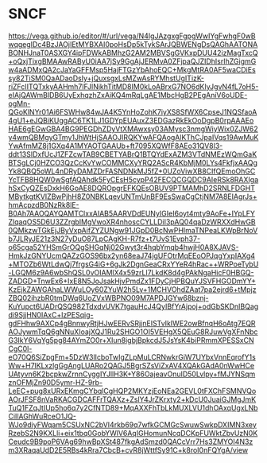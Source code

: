# SNCF


https://vega.github.io/editor/#/url/vega/N4IgJAzgxgFgpgWwIYgFwhgF0wBwqgegIDc4BzJAOjIEtMYBXAI0poHsDp5kTykSArJQBWENgDsQAGhAATONABONHJnaT0ASXGY4ipFDWkABMhzG2AM2MBVSgGVKxpDUU42izMagTxcQ+oQxjTixgBMAAwRAByU0iAA7jSy9GgAjJERMvA0ZFjpaQJZIDhIsrIhZGigmGw4aADMxQA2cJaYaGFFMsp5HajFTGzYbAhoEQC+MkgMtRA0AF5waCDiEssy82TiSM0QaADaoDsIy+jQuxsgxLsMZwAsRYMhstUgITizK-riZFcIITQTxkyAAHmh7lFJlNjkhTitMD8IM0kLoABrxG7NO6dKIyJgvN4fL7oH5-eIAjQAWmBIDB6UyExhqzhZxAiKQ4mRqLgAE1MbcHgB2PEgAniV6oUDE-ogMn-QGoKlNYr01Ai6FSWHw84wJA4K5YnHoZohK7iyXS8SfWX6CpseJ1NQSfaoA4gU1+eJQBiKUggAC6TK1LJ1GDYpEUAuxZ3EDGazRkEkOoDgpB0rpAAAEoHAE6gEGwGBA4BG9PEGDhZDyVtXMAwxsy03AMysc3nmgWiyWix0ZJW62y4wmQBMgyGTmy1JhWtHjSAAOJIRQKYwAFQAogAlKThCJpaIVqs19AwMuKYwAfmMZ8j1GXq4A1MYAOTGAAUb+ft7095XQWfF8AEo31QV8l3-ddt13SIDxfUcJ1ZFZcwTAB9CBETYABrQ1BTQYdExAZM3VTdNMEzWQmGaKBTSgLCj0HZCO3QzCcKvYwCOMMCXyYRQ2AScR4KbMjM0LYs4FkfjxAAQgYk8QBQ5oWL4nDRyDAMZDrFASNDNkMJ5fZ+0UZoViwXB8CIfQEmoOhGCYcTFB8HQW0wSgfAQAhdk5FyCEsH5cypP42FECQCGQDC9AIeRSk8RAXIgahSxCyQZEsDxkH6GoAE8DQROpgrEFKQEsOBUV9PTMAMhD2SRNLFDGHTMBytkgtKVIZBwPjhH8Z0NBKLqevUNTmUnBF9EsSwaCgCtjNM7A8EIAgrJs+hmAcpzdB0NzRk8lE-B0Ah7AAOQAYQAMTClxxAIAB5AARVDdEUNyIGIeI6oyt4mty9AoFe+IYpLFYZlqaqOS5D6U3ZZrgbIMgVwoXR4nhoscCYLLDiI3pAQ04qaDzWRXXdHwGB0QMkzwTGkEjJByVxpAifZYZUNgw91JGpD0BcNwPHImaTNPeaLKWpBrNoVb7JLRyJE21z3N27yDuO87LpCAgKH-R7fz+t7UvS1Evph37-o65cga52YHSmGrOQgSHGqNj02Gwyt3r4hqbYmqb4hwjH0A8XJAVS-HmkJzGNYUcmQAZzGOS96bx2yn68eaJ74jgUFOtrMqEEoOPJqgYxpIAXg4+MTOZb6WtLdwQj7frgsG4iG+6gJk2DgnGeaCRxYYeR4hRac++WRPoeTybU-LGQM6z9A6wbShQSL0vOIAMlX4x59zrLl7LkdK8d4gPAkNgaHicF0HBGQ-ZADGD+TnwEx6+IxE8N5JoJsakHjvPmdZx1FDyCjHPBQuYJSVFHGODmYY+KzEjkZAWGAhaLWWuLOy60ZYuW2h5Ly+1MCHVOhdZAat7pa2ejrd6+tMpjzZBQ02ihzbR0tmDWq6UoZVxWBPNO09M7APDJGYw68bznj-KuYupct6UADrQSQ982TdxdvUVK7tgauHcJ4QyIBfYrAjpoj+odGbSKDnIBQagdi9SjjHN0IAxC+lzPESqig-gdFHhw9AXCp4gBnnwyRtjHJwEERvSRjjnEISTvIkIWE2owBfnqH6oAtg7EQRAOJywmTqQ6gNNuXIoajXQJ1Ru2SHGO1OI5VEHgX5QEuG8RJuwVgXFnNbcG3IkY6VqYg5pg84AYmZO0r+XIun8igbjBpkcdJ5JsYsK4biPRmmXPESSxCNCgC0l-eO70Q6SiZpgFm+5DzW3lIcboTwIgZLpMuLCRNwkrGiW7UYbxVnnEqrofY1sWw+H7lKLxzlgGgAngLUARo2QAGJ5BgrSZsViZxAV4XQAkGAdA0nWwHCeUAtyvn6K2bcpkwZrnnCyggIYJllH3K+Y86OajeavOnuID50Lvlpy+fMJYNSqmznOFMjZn90D5ymr-HZ-9rb-LeEC+pug8xURxEKmgCYbqlCgHQP2MKYzjEoNEa2GEVL0tFXChFSMNVQoAOrJFSF8nVaRKACGDCAFFrTQAXz+ZslY4JrZKrxty2+kDcU0JuaiGJMgJmKTuQ1FZqJtIUp5ho6q7y2CfNTD89+MqAXXFhTbLkMUXLVU1dhOAxqUgxLNbCiIlAGhWuRceO1JQ-WJo9diyFWqam5CSUxNC2bVI4rkb69q7wfkGCMGcSwuwSwkpDXIMN3xeyRzebS2N9KXLli+eix1tbq0GobYWlV6AqIGHomunNcqDCKpFUWktZbvUzN0KCeudc9B9poP6VAg69hwBpXSt487fkgAdSmzd0QACcVrr7Hs3ZMYOI4N3zm3XRaqaUdD2E5RBs4kRra7CbcB+cvR8jWttfSy91C+k8roI0nFQYgA/view
